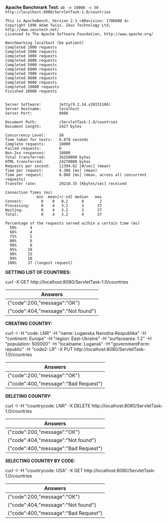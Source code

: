 **Apache Banchmark Test:**
`ab -n 10000 -c 50 http://localhost:8080/ServletTask-1.0/countries`
```
This is ApacheBench, Version 2.3 <$Revision: 1706008 $>
Copyright 1996 Adam Twiss, Zeus Technology Ltd, http://www.zeustech.net/
Licensed to The Apache Software Foundation, http://www.apache.org/

Benchmarking localhost (be patient)
Completed 1000 requests
Completed 2000 requests
Completed 3000 requests
Completed 4000 requests
Completed 5000 requests
Completed 6000 requests
Completed 7000 requests
Completed 8000 requests
Completed 9000 requests
Completed 10000 requests
Finished 10000 requests


Server Software:        Jetty(9.2.14.v20151106)
Server Hostname:        localhost
Server Port:            8080

Document Path:          /ServletTask-1.0/countries
Document Length:        2427 bytes

Concurrency Level:      50
Time taken for tests:   0.878 seconds
Complete requests:      10000
Failed requests:        0
Non-2xx responses:      10000
Total transferred:      26250000 bytes
HTML transferred:       24270000 bytes
Requests per second:    11394.82 [#/sec] (mean)
Time per request:       4.388 [ms] (mean)
Time per request:       0.088 [ms] (mean, across all concurrent requests)
Transfer rate:          29210.35 [Kbytes/sec] received

Connection Times (ms)
              min  mean[+/-sd] median   max
Connect:        0    0   0.2      0       2
Processing:     0    4   3.2      3      37
Waiting:        0    4   3.2      3      37
Total:          0    4   3.2      4      37

Percentage of the requests served within a certain time (ms)
  50%      4
  66%      4
  75%      5
  80%      6
  90%      8
  95%     10
  98%     15
  99%     18
 100%     37 (longest request)
```

**GETTING LIST OF COUNTRIES:**

curl -X GET http://localhost:8080/ServletTask-1.0/countries

| Answers                                                  |
-----------------------------------------------------------|
| {"code":200,"message":"OK"}                              |
| {"code":404,"message":"Not found"}                       |

**CREATING COUNTRY:**

curl -I -H "code: LNR" -H "name: Luganska Narodna Respublika" -H "continent: Europe" -H "region: East-Ukraine" -H "surfacearea: 1.2" -H "population: 500000" -H "localname: Lugansk" -H "governmentForm: republic" -H "code2: LR" -X PUT http://localhost:8080/ServletTask-1.0/countries

| Answers                                                  |
-----------------------------------------------------------|
| {"code":200,"message":"OK"}                              |
| {"code":400,"message":"Bad Request"}                     |

**DELETING COUNTRY:**

curl -I -H "countrycode: LNR" -X DELETE http://localhost:8080/ServletTask-1.0/countries

| Answers                                                  |
-----------------------------------------------------------|
| {"code":200,"message":"OK"}                              |
| {"code":404,"message":"Not found"}                       |
| {"code":400,"message":"Bad Request"}                     |

**SELECTING COUNTRY BY CODE:**

curl -I -H "countrycode: USA" -X GET http://localhost:8080/ServletTask-1.0/countries

| Answers                                                  |
-----------------------------------------------------------|
| {"code":200,"message":"OK"}                              |
| {"code":404,"message":"Not found"}                       |
| {"code":400,"message":"Bad Request"}                     |